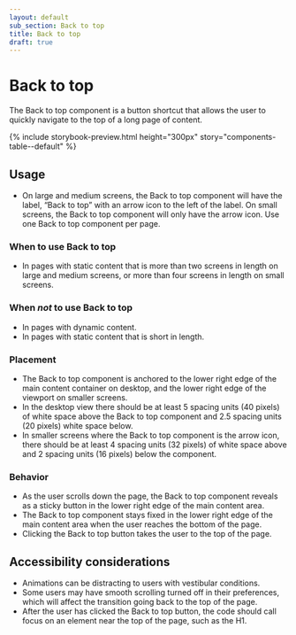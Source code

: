 ```yaml
---
layout: default
sub_section: Back to top
title: Back to top
draft: true
---
```


# Back to top

<p class="va-introtext">The Back to top component is a button shortcut that allows the user to quickly navigate to the top of a long page of content.</p>

{% include storybook-preview.html height="300px" story="components-table--default" %}

## Usage
* On large and medium screens, the Back to top component will have the label, “Back to top” with an arrow icon to the left of the label. On small screens, the Back to top component will only have the arrow icon. Use one Back to top component per page.

### When to use Back to top
* In pages with static content that is more than two screens in length on large and medium screens, or more than four screens in length on small screens.

### When _not_ to use Back to top
* In pages with dynamic content.
* In pages with static content that is short in length.

### Placement
* The Back to top component is anchored to the lower right edge of the main content container on desktop, and the lower right edge of the viewport on smaller screens.
* In the desktop view there should be at least 5 spacing units (40 pixels) of white space above the Back to top component and 2.5 spacing units (20 pixels) white space below. 
* In smaller screens where the Back to top component is the arrow icon, there should be at least 4 spacing units (32 pixels) of white space above and 2 spacing units (16 pixels) below the component.  

### Behavior
* As the user scrolls down the page, the Back to top component reveals as a sticky button in the lower right edge of the main content area.
* The Back to top component stays fixed in the lower right edge of the main content area when the user reaches the bottom of the page.  
* Clicking the Back to top button takes the user to the top of the page.

## Accessibility considerations
* Animations can be distracting to users with vestibular conditions.
* Some users may have smooth scrolling turned off in their preferences, which will affect the transition going back to the top of the page.
* After the user has clicked the Back to top button, the code should call focus on an element near the top of the page, such as the H1.
